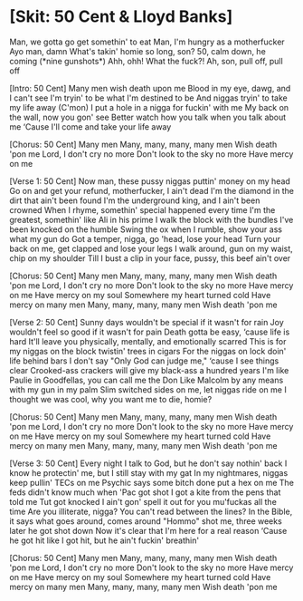 <h1>[Skit: 50 Cent & Lloyd Banks]</h1>
Man, we gotta go get somethin' to eat
Man, I'm hungry as a motherfucker
Ayo man, damn
What's takin' homie so long, son?
50, calm down, he coming
(*nine gunshots*)
Ahh, ohh! What the fuck?!
Ah, son, pull off, pull off

[Intro: 50 Cent]
Many men wish death upon me
Blood in my eye, dawg, and I can't see
I'm tryin' to be what I'm destined to be
And niggas tryin' to take my life away (C'mon)
I put a hole in a nigga for fuckin' with me
My back on the wall, now you gon' see
Better watch how you talk when you talk about me
‘Cause I'll come and take your life away

[Chorus: 50 Cent]
Many men
Many, many, many, many men
Wish death 'pon me
Lord, I don't cry no more
Don't look to the sky no more
Have mercy on me

[Verse 1: 50 Cent]
Now man, these pussy niggas puttin' money on my head
Go on and get your refund, motherfucker, I ain't dead
I'm the diamond in the dirt that ain't been found
I'm the underground king, and I ain't been crowned
When I rhyme, somethin' special happened every time
I'm the greatest, somethin' like Ali in his prime
I walk the block with the bundles
I've been knocked on the humble
Swing the ox when I rumble, show your ass what my gun do
Got a temper, nigga, go 'head, lose your head
Turn your back on me, get clapped and lose your legs
I walk around, gun on my waist, chip on my shoulder
Till I bust a clip in your face, pussy, this beef ain't over

[Chorus: 50 Cent]
Many men
Many, many, many, many men
Wish death 'pon me
Lord, I don't cry no more
Don't look to the sky no more
Have mercy on me
Have mercy on my soul
Somewhere my heart turned cold
Have mercy on many men
Many, many, many, many men
Wish death 'pon me

[Verse 2: 50 Cent]
Sunny days wouldn't be special if it wasn't for rain
Joy wouldn't feel so good if it wasn't for pain
Death gotta be easy, ‘cause life is hard
It'll leave you physically, mentally, and emotionally scarred
This is for my niggas on the block twistin' trees in cigars
For the niggas on lock doin' life behind bars
I don't say "Only God can judge me," ‘cause I see things clear
Crooked-ass crackers will give my black-ass a hundred years
I'm like Paulie in Goodfellas, you can call me the Don
Like Malcolm by any means with my gun in my palm
Slim switched sides on me, let niggas ride on me
I thought we was cool, why you want me to die, homie?

[Chorus: 50 Cent]
Many men
Many, many, many, many men
Wish death 'pon me
Lord, I don't cry no more
Don't look to the sky no more
Have mercy on me
Have mercy on my soul
Somewhere my heart turned cold
Have mercy on many men
Many, many, many, many men
Wish death 'pon me

[Verse 3: 50 Cent]
Every night I talk to God, but he don't say nothin' back
I know he protectin' me, but I still stay with my gat
In my nightmares, niggas keep pullin' TECs on me
Psychic says some bitch done put a hex on me
The feds didn't know much when 'Pac got shot
I got a kite from the pens that told me Tut got knocked
I ain't gon' spell it out for you mu'fuckas all the time
Are you illiterate, nigga? You can't read between the lines?
In the Bible, it says what goes around, comes around
"Hommo" shot me, three weeks later he got shot down
Now it's clear that I'm here for a real reason
‘Cause he got hit like I got hit, but he ain't fuckin' breathin'

[Chorus: 50 Cent]
Many men
Many, many, many, many men
Wish death 'pon me
Lord, I don't cry no more
Don't look to the sky no more
Have mercy on me
Have mercy on my soul
Somewhere my heart turned cold
Have mercy on many men
Many, many, many, many men
Wish death 'pon me
